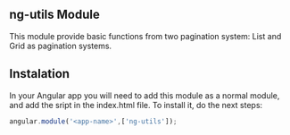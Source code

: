 ## ng-utils Module
This module provide basic functions from two pagination system: List and Grid as pagination systems. 

## Instalation
In your Angular app you will need to add this module as a normal module, and add the sript in the index.html file.
To install it, do the next steps:

```javascript
angular.module('<app-name>',['ng-utils']);
```
